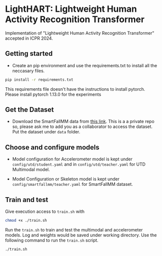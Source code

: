 # LightHART: Lightweight Human Activity Recognition Transformer
Implementation of "Lightweight Human Activity Recognition Transformer" accepted in ICPR 2024.

## Getting started 
- Create an pip environment and use the requirements.txt to install all the neccasary files.

```bash
pip install -r requirements.txt
```
This requirements file doesn't have the instructions to install pytorch. Please install pytorch 1.13.0 for the experiments

## Get the Dataset
- Download the SmartFallMM data from [this link](https://github.com/tousifulhaque/smartfallmm.git). This is a a private repo so, please ask me to add you as a collaborator to access the dataset. Put the dataset under `data` folder. 


## Choose and configure models
- Model configuration for Accelerometer model is kept under ``config/utd/student.yaml`` and in ``config/utd/teacher.yaml`` for  UTD Multimodal model.

- Model Configuration or Skeleton model is kept under ``config/smartfallmm/teacher.yaml`` for SmartFallMM dataset.

## Train and test
Give execution access to ``train.sh`` with 
```bash
chmod +x ./train.sh
```
Run the ``train.sh`` to train and test the multimodal and accelerometer models. Log and weights would be saved under working directory. Use the following command to run the ``train.sh`` script.

```bash
./train.sh
```



